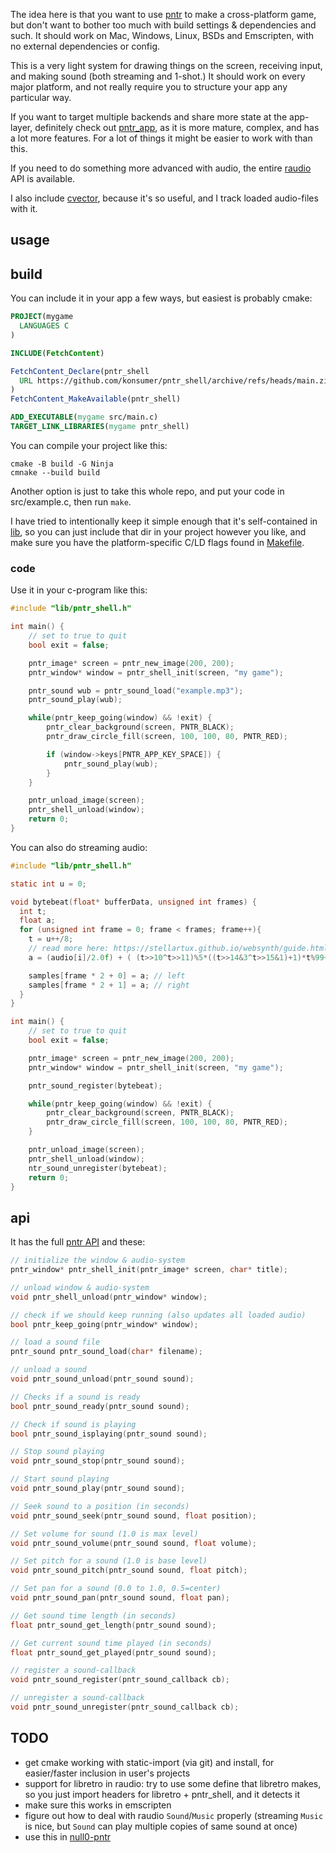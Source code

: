 The idea here is that you want to use [pntr](https://github.com/robloach/pntr) to make a cross-platform game, but don't want to bother too much with build settings & dependencies and such. It should work on Mac, Windows, Linux, BSDs and Emscripten, with no external dependencies or config.

This is a very light system for drawing things on the screen, receiving input, and making sound (both streaming and 1-shot.) It should work on every major platform, and not really require you to structure your app any particular way.

If you want to target multiple backends and share more state at the app-layer, definitely check out [pntr_app](https://github.com/robloach/pntr_app), as it is more mature, complex, and has a lot more features. For a lot of things it might be easier to work with than this.

If you need to do something more advanced with audio, the entire [raudio](https://github.com/raysan5/raudio) API is available.

I also include [cvector](https://github.com/eteran/c-vector), because it's so useful, and I track loaded audio-files with it.

## usage

## build

You can include it in your app a few ways, but easiest is probably cmake:

```cmake
PROJECT(mygame
  LANGUAGES C
)

INCLUDE(FetchContent)

FetchContent_Declare(pntr_shell
  URL https://github.com/konsumer/pntr_shell/archive/refs/heads/main.zip
)
FetchContent_MakeAvailable(pntr_shell)

ADD_EXECUTABLE(mygame src/main.c)
TARGET_LINK_LIBRARIES(mygame pntr_shell)
```

You can compile your project like this:

```
cmake -B build -G Ninja
cmnake --build build
```

Another option is just to take this whole repo, and put your code in src/example.c, then run `make`.

I have tried to intentionally keep it simple enough that it's self-contained in [lib](src/lib), so you can just include that dir in your project however you like, and make sure you have the platform-specific C/LD flags found in [Makefile](Makefile).

### code


Use it in your c-program like this:

```c
#include "lib/pntr_shell.h"

int main() {
    // set to true to quit
    bool exit = false;

    pntr_image* screen = pntr_new_image(200, 200);
    pntr_window* window = pntr_shell_init(screen, "my game");

    pntr_sound wub = pntr_sound_load("example.mp3");
    pntr_sound_play(wub);

    while(pntr_keep_going(window) && !exit) {
        pntr_clear_background(screen, PNTR_BLACK);
        pntr_draw_circle_fill(screen, 100, 100, 80, PNTR_RED);

        if (window->keys[PNTR_APP_KEY_SPACE]) {
            pntr_sound_play(wub);
        }
    }

    pntr_unload_image(screen);
    pntr_shell_unload(window);
    return 0;
}

```

You can also do streaming audio:

```c
#include "lib/pntr_shell.h"

static int u = 0;

void bytebeat(float* bufferData, unsigned int frames) {
  int t;
  float a;
  for (unsigned int frame = 0; frame < frames; frame++){
    t = u++/8;
    // read more here: https://stellartux.github.io/websynth/guide.html
    a = (audio[i]/2.0f) + ( (t>>10^t>>11)%5*((t>>14&3^t>>15&1)+1)*t%99+((3+(t>>14&3)-(t>>16&1))/3*t%99&64) / 2048.0f);

    samples[frame * 2 + 0] = a; // left
    samples[frame * 2 + 1] = a; // right
  }
}

int main() {
    // set to true to quit
    bool exit = false;

    pntr_image* screen = pntr_new_image(200, 200);
    pntr_window* window = pntr_shell_init(screen, "my game");

    pntr_sound_register(bytebeat);

    while(pntr_keep_going(window) && !exit) {
        pntr_clear_background(screen, PNTR_BLACK);
        pntr_draw_circle_fill(screen, 100, 100, 80, PNTR_RED);
    }

    pntr_unload_image(screen);
    pntr_shell_unload(window);
    ntr_sound_unregister(bytebeat);
    return 0;
}
```


## api
It has the full [pntr API](https://github.com/RobLoach/pntr) and these:

```c
// initialize the window & audio-system
pntr_window* pntr_shell_init(pntr_image* screen, char* title);

// unload window & audio-system
void pntr_shell_unload(pntr_window* window);

// check if we should keep running (also updates all loaded audio)
bool pntr_keep_going(pntr_window* window);

// load a sound file
pntr_sound pntr_sound_load(char* filename);

// unload a sound
void pntr_sound_unload(pntr_sound sound);

// Checks if a sound is ready
bool pntr_sound_ready(pntr_sound sound);

// Check if sound is playing
bool pntr_sound_isplaying(pntr_sound sound);

// Stop sound playing
void pntr_sound_stop(pntr_sound sound);

// Start sound playing
void pntr_sound_play(pntr_sound sound);

// Seek sound to a position (in seconds)
void pntr_sound_seek(pntr_sound sound, float position);

// Set volume for sound (1.0 is max level)
void pntr_sound_volume(pntr_sound sound, float volume);

// Set pitch for a sound (1.0 is base level)
void pntr_sound_pitch(pntr_sound sound, float pitch);

// Set pan for a sound (0.0 to 1.0, 0.5=center)
void pntr_sound_pan(pntr_sound sound, float pan);

// Get sound time length (in seconds)
float pntr_sound_get_length(pntr_sound sound);

// Get current sound time played (in seconds)
float pntr_sound_get_played(pntr_sound sound);

// register a sound-callback
void pntr_sound_register(pntr_sound_callback cb);

// unregister a sound-callback
void pntr_sound_unregister(pntr_sound_callback cb);
```


## TODO

- get cmake working with static-import (via git) and install, for easier/faster inclusion in user's projects
- support for libretro in raudio: try to use some define that libretro makes, so you just import headers for libretro + pntr_shell, and it detects it
- make sure this works in emscripten
- figure out how to deal with raudio `Sound`/`Music` properly (streaming `Music` is nice, but `Sound` can play multiple copies of same sound at once)
- use this in [null0-pntr](https://github.com/konsumer/null0-pntr)
